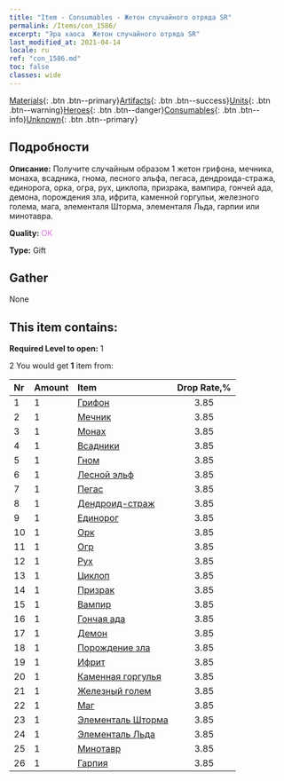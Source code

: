 ```yaml
---
title: "Item - Consumables - Жетон случайного отряда SR"
permalink: /Items/con_1586/
excerpt: "Эра хаоса  Жетон случайного отряда SR"
last_modified_at: 2021-04-14
locale: ru
ref: "con_1586.md"
toc: false
classes: wide
---
```

 [Materials](/ru/Items/){: .btn .btn--primary}[Artifacts](/ru/Items/Artifacts/){: .btn .btn--success}[Units](/ru/Items/Units/){: .btn .btn--warning}[Heroes](/ru/Items/Heroes/){: .btn .btn--danger}[Consumables](/ru/Items/Consumables/){: .btn .btn--info}[Unknown](/ru/Items/Unknown/){: .btn .btn--primary}

## Подробности
 **Описание:** Получите случайным образом 1 жетон грифона, мечника, монаха, всадника, гнома, лесного эльфа, пегаса, дендроида-стража, единорога, орка, огра, рух, циклопа, призрака, вампира, гончей ада, демона, порождения зла, ифрита, каменной горгульи, железного голема, мага, элементаля Шторма, элементаля Льда, гарпии или минотавра.

 **Quality:** <span style="color: #DA70D6">OK</span>

 **Type:** Gift

## Gather

  None

## This item contains:

 **Required Level to open:** 1

 2 You would get **1** item  from:

  | Nr | Amount |     Item    | Drop Rate,% |
  |:---|:-------|:------------|:---------:|
  | 1 | 1 | [Грифон](/ru/Items/unt_192/) | 3.85 | 
  | 2 | 1 | [Мечник](/ru/Items/unt_193/) | 3.85 | 
  | 3 | 1 | [Монах](/ru/Items/unt_194/) | 3.85 | 
  | 4 | 1 | [Всадники](/ru/Items/unt_195/) | 3.85 | 
  | 5 | 1 | [Гном](/ru/Items/unt_200/) | 3.85 | 
  | 6 | 1 | [Лесной эльф](/ru/Items/unt_201/) | 3.85 | 
  | 7 | 1 | [Пегас](/ru/Items/unt_202/) | 3.85 | 
  | 8 | 1 | [Дендроид-страж](/ru/Items/unt_203/) | 3.85 | 
  | 9 | 1 | [Единорог](/ru/Items/unt_204/) | 3.85 | 
  | 10 | 1 | [Орк](/ru/Items/unt_219/) | 3.85 | 
  | 11 | 1 | [Огр](/ru/Items/unt_220/) | 3.85 | 
  | 12 | 1 | [Рух](/ru/Items/unt_221/) | 3.85 | 
  | 13 | 1 | [Циклоп](/ru/Items/unt_222/) | 3.85 | 
  | 14 | 1 | [Призрак](/ru/Items/unt_210/) | 3.85 | 
  | 15 | 1 | [Вампир](/ru/Items/unt_211/) | 3.85 | 
  | 16 | 1 | [Гончая ада](/ru/Items/unt_228/) | 3.85 | 
  | 17 | 1 | [Демон](/ru/Items/unt_229/) | 3.85 | 
  | 18 | 1 | [Порождение зла](/ru/Items/unt_230/) | 3.85 | 
  | 19 | 1 | [Ифрит](/ru/Items/unt_231/) | 3.85 | 
  | 20 | 1 | [Каменная горгулья](/ru/Items/unt_236/) | 3.85 | 
  | 21 | 1 | [Железный голем](/ru/Items/unt_237/) | 3.85 | 
  | 22 | 1 | [Маг](/ru/Items/unt_238/) | 3.85 | 
  | 23 | 1 | [Элементаль Шторма](/ru/Items/unt_263/) | 3.85 | 
  | 24 | 1 | [Элементаль Льда](/ru/Items/unt_264/) | 3.85 | 
  | 25 | 1 | [Минотавр](/ru/Items/unt_248/) | 3.85 | 
  | 26 | 1 | [Гарпия](/ru/Items/unt_245/) | 3.85 | 
